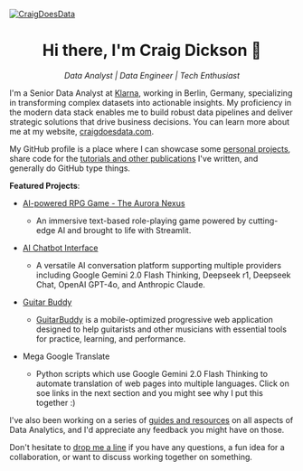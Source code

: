 [![CraigDoesData][logo]][link]

[logo]: https://www.craigdoesdata.com/img/logo/logo.png
[link]: https://www.craigdoesdata.com/

<div align="center">
  <h1>Hi there, I'm Craig Dickson 👋</h1>
  <p><em>Data Analyst | Data Engineer | Tech Enthusiast</em></p>
</div>

I'm a Senior Data Analyst at [Klarna](https://www.klarna.com/), working in Berlin, Germany, specializing in transforming complex datasets into actionable insights. My proficiency in the modern data stack enables me to build robust data pipelines and deliver strategic solutions that drive business decisions. You can learn more about me at my website, [craigdoesdata.com](https://www.craigdoesdata.com).

My GitHub profile is a place where I can showcase some [personal projects](https://www.craigdoesdata.com/projects.html), share code for the [tutorials and other publications](https://www.craigdoesdata.com/blog.html) I've written, and generally do GitHub type things.

**Featured Projects**: 
- [AI-powered RPG Game - The Aurora Nexus](https://github.com/thecraigd/rpg-streamlit)
  - An immersive text-based role-playing game powered by cutting-edge AI and brought to life with Streamlit.
 
- [AI Chatbot Interface](https://github.com/thecraigd/streamlit-chatbot)
  - A versatile AI conversation platform supporting multiple providers including Google Gemini 2.0 Flash Thinking, Deepseek r1, Deepseek Chat, OpenAI GPT-4o, and Anthropic Claude.
 
- [Guitar Buddy](https://github.com/thecraigd/guitarbuddy)
  - [GuitarBuddy](https://guitarbuddy.netlify.app) is a mobile-optimized progressive web application designed to help guitarists and other musicians with essential tools for practice, learning, and performance.

- Mega Google Translate
  - Python scripts which use Google Gemini 2.0 Flash Thinking to automate translation of web pages into multiple languages. Click on soe links in the next section and you might see why I put this together :)


I've also been working on a series of [guides and resources](https://www.craigdoesdata.com/resources.html) on all aspects of Data Analytics, and I'd appreciate any feedback you might have on those.

Don't hesitate to [drop me a line](https://www.craigdoesdata.com/contact.html) if you have any questions, a fun idea for a collaboration, or want to discuss working together on something.
